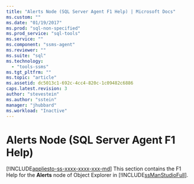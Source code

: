 ```yaml
---
title: "Alerts Node (SQL Server Agent F1 Help) | Microsoft Docs"
ms.custom: ""
ms.date: "01/19/2017"
ms.prod: "sql-non-specified"
ms.prod_service: "sql-tools"
ms.service: ""
ms.component: "ssms-agent"
ms.reviewer: ""
ms.suite: "sql"
ms.technology: 
  - "tools-ssms"
ms.tgt_pltfrm: ""
ms.topic: "article"
ms.assetid: dc5013c1-692c-4cc4-820c-1c09482c6886
caps.latest.revision: 3
author: "stevestein"
ms.author: "sstein"
manager: "jhubbard"
ms.workload: "Inactive"
---
```

# Alerts Node (SQL Server Agent F1 Help)
[!INCLUDE[appliesto-ss-xxxx-xxxx-xxx-md](../../includes/appliesto-ss-xxxx-xxxx-xxx-md.md)]
This section contains the F1 Help for the **Alerts** node of Object Explorer in [!INCLUDE[ssManStudioFull](../../includes/ssmanstudiofull_md.md)].  
  
